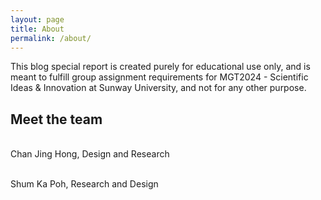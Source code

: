 ```yaml
---
layout: page
title: About
permalink: /about/
---
```


This blog special report is created purely for educational use only, and is meant to fulfill group assignment requirements for MGT2024 - Scientific Ideas & Innovation at Sunway University, and not for any other purpose.

<h2>Meet the team</h2>

<amp-img src="/assets/images/jh.jpg" width="760" height="508" layout="responsive" alt="" class="mb3"></amp-img></br>
Chan Jing Hong, Design and Research

<amp-img src="/assets/images/froyo.jpg" width="760" height="508" layout="responsive" alt="" class="mb3"></amp-img></br>
Shum Ka Poh, Research and Design

